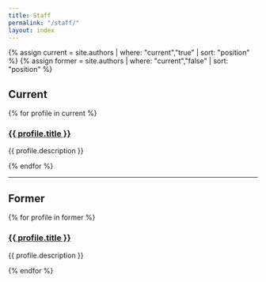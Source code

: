 ```yaml
---
title: Staff
permalink: "/staff/"
layout: index
---
```


{% assign current = site.authors | where: "current","true" | sort: "position" %}
{% assign former = site.authors | where: "current","false" | sort: "position" %}

<article>
<h2>Current</h2>
{% for profile in current %}
<section id="{{ profile.title | slugify }}">
  <h3><a href="{{ profile.url }}">{{ profile.title }}</a></h3>
  <p>{{ profile.description }}</p>
</section>
{% endfor %}
</article>

<hr>

<article>
<h2>Former</h2>
{% for profile in former %}
<section id="{{ profile.title | slugify }}">
  <h3><a href="{{ profile.url }}">{{ profile.title }}</a></h3>
  <p>{{ profile.description }}</p>
</section>
{% endfor %}
</article>